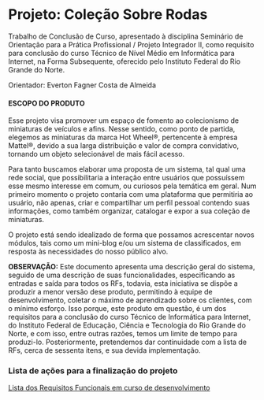 # Projeto: Coleção Sobre Rodas

Trabalho de Conclusão de Curso, apresentado à disciplina Seminário de Orientação para a Prática Profissional / Projeto Integrador II, como requisito para conclusão do curso Técnico de Nível Médio em Informática para Internet, na Forma Subsequente, oferecido pelo Instituto Federal do Rio Grande do Norte.

Orientador: Everton Fagner Costa de Almeida



#### ESCOPO DO PRODUTO

Esse projeto visa promover um espaço de fomento ao colecionismo de miniaturas de veículos e afins. Nesse sentido, como ponto de partida, elegemos as miniaturas da marca Hot Wheel®, pertencente à empresa Mattel®, devido a sua larga distribuição e valor de compra convidativo, tornando um objeto selecionável de mais fácil acesso.

Para tanto buscamos elaborar uma proposta de um sistema, tal qual uma rede social, que possibilitaria a interação entre usuários que possuíssem esse mesmo interesse em comum, ou curiosos pela temática em geral. Num primeiro momento o projeto contaria com uma plataforma que permitiria ao usuário, não apenas, criar e compartilhar um perfil pessoal contendo suas informações, como também organizar, catalogar e expor a sua coleção de miniaturas.

O projeto está sendo idealizado de forma que possamos acrescentar novos módulos, tais como um mini-blog e/ou um sistema de classificados, em resposta às necessidades do nosso público alvo.



**OBSERVAÇÃO:** Este documento apresenta uma descrição geral do sistema, seguido de uma descrição de suas funcionalidades, especificando as entradas e saída para todos os RFs, todavia, esta iniciativa se dispõe a produzir a menor versão dese produto, permitindo à equipe de desenvolvimento, coletar o máximo de aprendizado sobre os clientes, com o mínimo esforço. Isso porque, este produto em questão, é um dos requisitos para a conclusão do curso Técnico de Informática para Internet, do Instituto Federal de Educação, Ciência e Tecnologia do Rio Grande do Norte, e com isso, entre outras razões, temos um limite de tempo para produzi-lo. Posteriormente, pretendemos dar continuidade com a lista de RFs, cerca de sessenta itens, e sua devida implementação.



### Lista de ações para a finalização do projeto

[Lista dos Requisitos Funcionais em curso de desenvolvimento](lista-de-requisitos.md)
